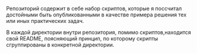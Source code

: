 Репозиторий содержит в себе набор скриптов, которые я поссчитал достойными быть опубликованными
в качестве примера решения тех или иных практических задач.

В каждой директории внутри репозитория, помимо скриптов,находится свой README, поясняющий принцип, по которому
скрипты сгруппированы в конкретной директории.
